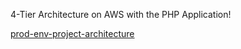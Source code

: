 4-Tier Architecture on AWS with the PHP Application!


[prod-env-project-architecture](https://github.com/victorwokili/AWS-Advanced/assets/18079443/9aaded76-97bf-4cc5-9fb1-0d10140e6001)
